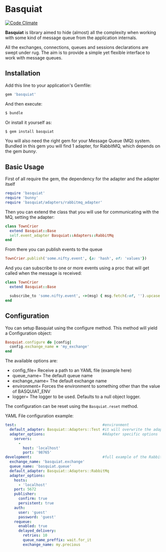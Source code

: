 # Basquiat

[![Code Climate](https://codeclimate.com/github/VAGAScom/basquiat/badges/gpa.svg)](https://codeclimate.com/github/VAGAScom/basquiat)

**Basquiat** is library aimed to hide (almost) all the complexity when working with some kind of message queue from the application internals.

All the exchanges, connections, queues and sessions declarations are swept under rug. The aim is to provide a simple yet flexible interface to work with message queues.

## Installation

Add this line to your application's Gemfile:

```ruby
gem 'basquiat'
```

And then execute:

```bash
$ bundle
```

Or install it yourself as:

```bash
$ gem install basquiat
```

You will also need the right gem for your Message Queue (MQ) system. Bundled in this gem you will find 1 adapter, for RabbitMQ, which depends on the gem _bunny_.

## Basic Usage

First of all require the gem, the dependency for the adapter and the adapter itself

```ruby
require 'basquiat'
require 'bunny'
require 'basquiat/adapters/rabbitmq_adapter'
```

Then you can extend the class that you will use for communicating with the MQ, setting the adapter:

```ruby
class TownCrier
  extend Basquiat::Base
  self.event_adapter Basquiat::Adapters::RabbitMq
end
```
From there you can publish events to the queue

```ruby
TownCrier.publish('some.nifty.event', {a: 'hash', of: 'values'})
```
And you can subscribe to one or more events using a proc that will get called when the message is received:

```ruby
class TownCrier
  extend Basquiat::Base

  subscribe_to 'some.nifty.event', ->(msg) { msg.fetch(:of, '').upcase }
end
```

## Configuration

You can setup Basquiat using the configure method. This method will yield a Configuration object:

```ruby
Basquiat.configure do |config|
  config.exchange_name = 'my_exchange'
end
```
The available options are:

- config_file= Receive a path to an YAML file (example here)
- queue_name= The default queue name
- exchange_name= The default exchange name
- environment= Forces the environment to something other than the value of BASQUIAT_ENV
- logger= The logger to be used. Defaults to a null object logger.

The configuration can be reset using the `Basquiat.reset` method.

YAML File configuration example:

```yaml
test:                                       #environment
  default_adapter: Basquiat::Adapters::Test #it will overwrite the adapter on all classes that extend Basquiat::Base
  adapter_options:                          #Adapter specific options
    servers:
      -
        host: 'localhost'
        port: '98765'
development:                                #full example of the RabbitMq options
  exchange_name: 'basquiat.exchange'
  queue_name: 'basquiat.queue'
  default_adapter: Basquiat::Adapters::RabbitMq
  adapter_options:
    hosts:
      - 'localhost'
    port: 5672
    publisher:
      confirm: true
      persistent: true
    auth:
      user: 'guest'
      password: 'guest'
    requeue:
      enabled: true
      delayed_delivery:
        retries: 10
        queue_name_preffix: wait.for_it
        exchange_name: my.precious
```
